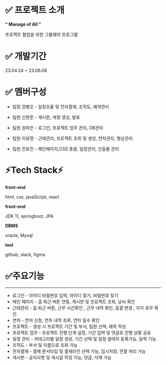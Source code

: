 # ✅ 프로젝트 소개

**$“$ Manage of All $”$**

프로젝트 협업을 위한 그룹웨어 프로그램 

# ✅ 개발기간

23.04.24 ~ 23.06.08

# ✅ 멤버구성
  - 팀장 강병오 - 일정조율 및 전자결재, 조직도, 예약관리
  
  - 팀원 신현준 - 게시판, 계정 생성, 발표
  
  - 팀원 권하은 - 로그인, 프로젝트 업무 관리, DB관리
  
  - 팀원 이유명 - 근태관리, 프로젝트 조회 및 생성, 연차관리, 형상관리
  
  - 팀원 전효진 - 메인페이지,CSS 총괄, 일정관리, 산출물 관리

# ⚡Tech Stack⚡
<b>front-end</b><br>

html, css, javaScript, react

<b>front-end</b><br>

JDK 11, springboot, JPA

<b>DBMS</b><br>

oracle, Mysql

<b>tool</b><br>

github, slack, figma

# ✅주요기능

---

- 로그인 - 아이디 비밀번호 입력, 아이디 찾기, 비밀번호 찾기
- 메인 페이지 - 출 퇴근 버튼 연동, 게시판 및 프로젝트 조회, 날씨 확인
- 근태관리 - 출 퇴근 버튼, 근무 시간확인 , 근무 내역 확인, 출결 변경 , 지각 유무 확인
- 연차 - 연차 신청, 연차 내역 조회, 연차 일수 확인
- 프로젝트 - 생성 시 프로젝트 기간 및 부서, 팀원 선택, 제목 작성
- 프로젝트 업무 - 프로젝트 진행 단계 설정, 기간 입력 및 댓글로 진행 상황 공유
- 일정 관리 - 카테고리별 일정 생성, 기간 선택 및 일정 참여자 등록가능, 달력 기능
- 조직도 - 부서 및 이름으로 조회 가능
- 전자결재 - 결재 문서타입 및 결재라인 선택 가능, 임시저장, 전결 처리 가능
- 게시판 - 공지사항 및 게시글 작성 가능, 댓글, 삭제 가능



